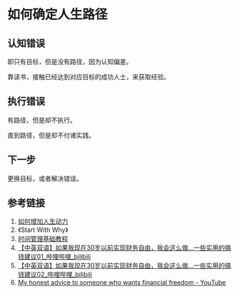 # 如何确定人生路径

## 认知错误

即只有目标，但是没有路径，因为认知偏差。

靠读书，接触已经达到对应目标的成功人士，来获取经验。

## 执行错误

有路径，但是却不执行。

直到路径，但是却不付诸实践。

## 下一步

更换目标，或者解决错误。

## 参考链接

1. [如何增加人生动力](life/methodology/如何增加人生动力.md)
2. 《Start With Why》
3. [时间管理基础教程](schedule/methodology/时间管理基础教程.md)
4. [【中英双语】如果我现在30岁以前实现财务自由，我会这么做…一些实用的搞钱建议01\_哔哩哔哩\_bilibili](https://www.bilibili.com/video/BV1Ab421a73B)
5. [【中英双语】如果我现在30岁以前实现财务自由，我会这么做…一些实用的搞钱建议02\_哔哩哔哩\_bilibili](https://www.bilibili.com/video/BV1vr42137Nd)
6. [My honest advice to someone who wants financial freedom - YouTube](https://www.youtube.com/watch?v=BBAuhqvT_ds)